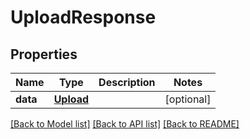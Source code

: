 # UploadResponse

## Properties
Name | Type | Description | Notes
------------ | ------------- | ------------- | -------------
**data** | [**Upload**](.md) |  | [optional] 

[[Back to Model list]](../README.md#documentation-for-models) [[Back to API list]](../README.md#documentation-for-api-endpoints) [[Back to README]](../README.md)


